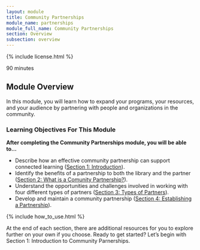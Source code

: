 ```yaml
---
layout: module
title: Community Partnerships
module_name: partnerships
module_full_name: Community Partnerships
section: Overview
subsection: overview
---
```


{% include license.html %}

<p class="time">90 minutes</p>

## Module Overview

<p class="summary">In this module, you will learn how to expand your programs, your resources, and your audience by partnering with people and organizations in the community.</p>

### Learning Objectives For This Module

**After completing the Community Partnerships module, you will be able to…**
<ul class="fancy">
	<li>Describe how an effective community partnership can support connected learning (<a href="{{site.url}}{{site.baseurl}}/modules/partnerships/section-1-0.md">Section 1: Introduction</a>).</li>
	<li>Identify the benefits of a partnership to both the library and the partner (<a href="{{site.url}}{{site.baseurl}}/modules/partnerships/section-2-0/">Section 2: What is a Comunity Partnership?</a>).</li>
	<li>Understand the opportunities and challenges involved in working with four different types of partners (<a href="{{site.url}}{{site.baseurl}}/modules/partnerships/section-3-0.md">Section 3: Types of Partners</a>).</li>
	<li>Develop and maintain a community partnership (<a href="{{site.url}}{{site.baseurl}}/modules/partnerships/section-4.md">Section 4: Establishing a Partnership</a>).</li>
</ul>

{% include how_to_use.html %} 

At the end of each section, there are additional resources for you to explore further on your own if you choose.
Ready to get started? Let’s begin with Section 1: Introduction to Community Parnerships.
